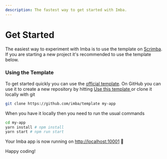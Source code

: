 ```yaml
---
description: The fastest way to get started with Imba.
---
```


# Get Started

The easiest way to experiment with Imba is to use the template on [Scrimba](https://scrimba.com/). If you are starting a new project it's recommended to use the template below.

### Using the Template

To get started quickly you can use the [official template](https://github.com/imba/template). On GitHub you can use it to create a new repository by hitting [Use this template ](https://github.com/imba/template/generate)or clone it locally with git

```bash
git clone https://github.com/imba/template my-app
```

When you have it locally then you need to run the usual commands

```bash
cd my-app
yarn install # npm install
yarn start # npm run start
```

Your Imba app is now running on [http://localhost:10001](http://localhost:10001%20) 🥳

Happy coding!


